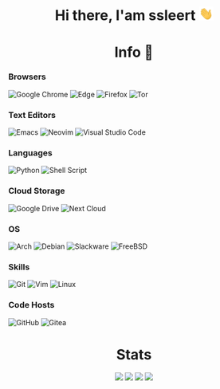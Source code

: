 
<h1 align="center">
  Hi there, I'am ssleert <img src="https://github.com/0xMrNight/0xMrNight/blob/main/assets/wave.gif?raw=true" width="28px"> </h4>
</h1>
<h1 align="center">
  Info 👾</h4>
</h1>

### Browsers
![Google Chrome](https://img.shields.io/badge/Google%20Chrome-4285F4?style=for-the-badge&logo=GoogleChrome&logoColor=white) ![Edge](https://img.shields.io/badge/Edge-0078D7?style=for-the-badge&logo=Microsoft-edge&logoColor=white) ![Firefox](https://img.shields.io/badge/Firefox-FF7139?style=for-the-badge&logo=Firefox-Browser&logoColor=white) ![Tor](https://img.shields.io/badge/Tor-7D4698?style=for-the-badge&logo=Tor-Browser&logoColor=white)
### Text Editors
![Emacs](https://img.shields.io/badge/Emacs-%237F5AB6.svg?&style=for-the-badge&logo=gnu-emacs&logoColor=white) ![Neovim](https://img.shields.io/badge/NeoVim-%2357A143.svg?&style=for-the-badge&logo=neovim&logoColor=white) ![Visual Studio Code](https://img.shields.io/badge/Visual%20Studio%20Code-0078d7.svg?style=for-the-badge&logo=visual-studio-code&logoColor=white)
### Languages
![Python](https://img.shields.io/badge/python-3670A0?style=for-the-badge&logo=python&logoColor=ffdd54) ![Shell Script](https://img.shields.io/badge/shell_script-%23121011.svg?style=for-the-badge&logo=gnu-bash&logoColor=white)
### Cloud Storage 
![Google Drive](https://img.shields.io/badge/Google%20Drive-4285F4?style=for-the-badge&logo=googledrive&logoColor=white) ![Next Cloud](https://img.shields.io/badge/Next%20Cloud-0B94DE?style=for-the-badge&logo=nextcloud&logoColor=white)
### OS
![Arch](https://img.shields.io/badge/Arch%20Linux-1793D1?logo=arch-linux&logoColor=fff&style=for-the-badge) ![Debian](https://img.shields.io/badge/Debian-D70A53?style=for-the-badge&logo=debian&logoColor=white) ![Slackware](https://img.shields.io/badge/-Slackware-%231357BD?style=for-the-badge&logo=slackware&logoColor=white) ![FreeBSD](https://img.shields.io/badge/-FreeBSD-%23870000?style=for-the-badge&logo=freebsd&logoColor=white)
### Skills
![Git](https://img.shields.io/badge/git-%23F05033.svg?style=for-the-badge&logo=git&logoColor=white) ![Vim](https://img.shields.io/badge/VIM-%2311AB00.svg?style=for-the-badge&logo=vim&logoColor=white) ![Linux](https://img.shields.io/badge/Linux-FCC624?style=for-the-badge&logo=linux&logoColor=black)
### Code Hosts
![GitHub](https://img.shields.io/badge/github-%23121011.svg?style=for-the-badge&logo=github&logoColor=white) ![Gitea](https://img.shields.io/badge/Gitea-34495E?style=for-the-badge&logo=gitea&logoColor=5D9425)

</h1>
<h1 align="center">
  Stats</h4>
</h1>

<p align="center">
  <img src="https://activity-graph.herokuapp.com/graph?username=ssleert&hide_title=true&bg_color=44454d&color=cfeefc&line=80cbc4&point=ffffff&area=false&hide_border=true" width="900"/>
  <img src="https://github-profile-summary-cards.vercel.app/api/cards/repos-per-language?username=ssleert&theme=nord_dark"/>
  <img src="https://github-profile-summary-cards.vercel.app/api/cards/most-commit-language?username=ssleert&theme=nord_dark" />
  <img src="https://github-readme-streak-stats.herokuapp.com/?user=ssleert&theme=onedark" width="680" />
</p>
